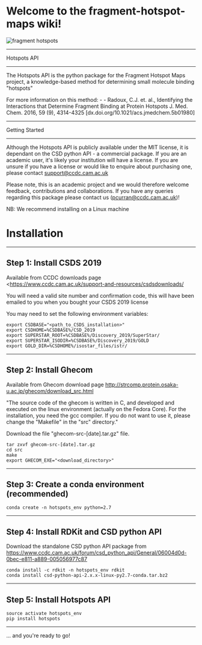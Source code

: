 # Welcome to the fragment-hotspot-maps wiki!


![fragment hotspots](http://fragment-hotspot-maps.ccdc.cam.ac.uk/static/cover_small.jpg)


***************
Hotspots API
***************

The Hotspots API is the python package for the Fragment Hotspot Maps project, a knowledge-based method for determining small molecule binding "hotspots" 

For more information on this method: 
    -  - Radoux, C.J. et. al., Identifying the Interactions that Determine Fragment Binding at Protein Hotspots J. Med. Chem. 2016, 59 (9), 4314-4325 [dx.doi.org/10.1021/acs.jmedchem.5b01980]


***************
Getting Started
***************

Although the Hotspots API is publicly available under the MIT license, it is dependant on the CSD python API - a commercial package. 
If you are an academic user, it's likely your institution will have a license. If you are unsure if you have a 
license or would like to enquire about purchasing one, please contact support@ccdc.cam.ac.uk


Please note, this is an academic project and we would therefore welcome feedback, contributions and collaborations.
If you have any queries regarding this package please contact us (pcurran@ccdc.cam.ac.uk)!


NB: We recommend installing on a Linux machine


Installation
===================

-------------------------
Step 1: Install CSDS 2019
-------------------------
Available from CCDC downloads page 
<https://www.ccdc.cam.ac.uk/support-and-resources/csdsdownloads/


You will need a valid site number and confirmation code, this will have been emailed to you when you bought your CSDS 2019 license

You may need to set the following environment variables:

    export CSDBASE="<path_to_CSDS_installation>"
    export CSDHOME=%CSDBASE%/CSD_2019
    export SUPERSTAR_ROOT=%CSDBASE%/Discovery_2019/SuperStar/
    export SUPERSTAR_ISODIR=%CSDBASE%/Discovery_2019/GOLD
    export GOLD_DIR=%CSDHOME%/isostar_files/istr/



-------------------------
Step 2: Install Ghecom
-------------------------
Available from Ghecom download page
<http://strcomp.protein.osaka-u.ac.jp/ghecom/download_src.html>

"The source code of the ghecom is written in C, and developed and executed on
the linux environment (actually on the Fedora Core).  For the installation,
you need the gcc compiler.  If you do not want to use it, please change the
"Makefile" in the "src" directory."

Download the file "ghecom-src-[date].tar.gz" file.


    tar zxvf ghecom-src-[date].tar.gz
    cd src
    make
    export GHECOM_EXE="<download_directory>"
	
	
------------------------------------------------
Step 3: Create a conda environment (recommended)
------------------------------------------------

    conda create -n hotspots_env python=2.7

------------------------------------------------
Step 4: Install RDKit and CSD python API
------------------------------------------------
Download the standalone CSD python API package from 
https://www.ccdc.cam.ac.uk/forum/csd_python_api/General/06004d0d-0bec-e811-a889-005056977c87


	conda install -c rdkit -n hotspots_env rdkit
	conda install csd-python-api-2.x.x-linux-py2.7-conda.tar.bz2
	
------------------------------------------------
Step 5: Install Hotspots API
------------------------------------------------

    source activate hotspots_env
    pip install hotspots

------------------------------------------------

... and you're ready to go!
